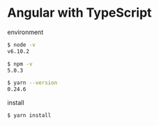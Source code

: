 # Angular with TypeScript

environment
```sh
$ node -v
v6.10.2

$ npm -v
5.0.3

$ yarn --version
0.24.6
```


install
```sh
$ yarn install
```

```sh
```

```sh
```
